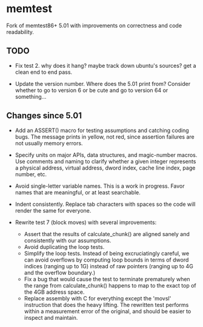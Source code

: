 # memtest

Fork of memtest86+ 5.01 with improvements on correctness and code readability.

## TODO

 - Fix test 2. why does it hang? maybe track down ubuntu's sources?
   get a clean end to end pass.

 - Update the version number. Where does the 5.01 print from?
   Consider whether to go to version 6 or be cute and go to
   version 64 or something...

## Changes since 5.01

 - Add an ASSERT() macro for testing assumptions and catching coding
   bugs. The message prints in yellow, not red, since assertion failures
   are not usually memory errors.

 - Specify units on major APIs, data structures, and magic-number
   macros. Use comments and naming to clarify whether a given
   integer represents a physical address, virtual address,
   dword index, cache line index, page number, etc.

 - Avoid single-letter variable names. This is a work in progress.
   Favor names that are meaningful, or at least searchable.

 - Indent consistently. Replace tab characters with spaces so the code will
   render the same for everyone.

 - Rewrite test 7 (block moves) with several improvements:
   - Assert that the results of calculate_chunk() are aligned sanely
     and consistently with our assumptions.
   - Avoid duplicating the loop tests.
   - Simplify the loop tests. Instead of being excruciatingly careful,
     we can avoid overflows by computing loop bounds in terms of dword
     indices (ranging up to 1G) instead of raw pointers (ranging up to
     4G and the overflow boundary.)
   - Fix a bug that would cause the test to terminate prematurely when
     the range from calculate_chunk() happens to map to the exact top of the
     4GB address space.
   - Replace assembly with C for everything except the 'movsl' instruction
     that does the heavy lifting. The rewritten test performs within a
     measurement error of the original, and should be easier to inspect
     and maintain.

